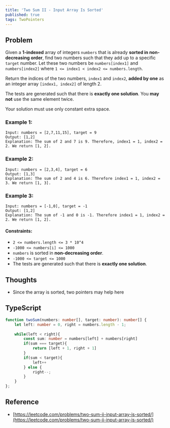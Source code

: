 ```yaml
---
title: 'Two Sum II - Input Array Is Sorted'
published: true
tags: TwoPointers
---
```


## Problem

Given a **1-indexed** array of integers `numbers` that is already **sorted in
non-decreasing order**, find two numbers such that they add up to a specific
`target` number. Let these two numbers be `numbers[index1]` and `numbers[index2]`
where `1 <= index1 < index2 <= numbers.length`.


Return the indices of the two numbers, `index1` and `index2`, **added by one** as an integer array `[index1, index2]` of length 2.

The tests are generated such that there is **exactly one solution**. You **may not** use the same element twice.

Your solution must use only constant extra space.

### Example 1:

```
Input: numbers = [2,7,11,15], target = 9
Output: [1,2]
Explanation: The sum of 2 and 7 is 9. Therefore, index1 = 1, index2 = 2. We return [1, 2].
```

### Example 2:

```
Input: numbers = [2,3,4], target = 6
Output: [1,3]
Explanation: The sum of 2 and 4 is 6. Therefore index1 = 1, index2 = 3. We return [1, 3].
```

### Example 3:

```
Input: numbers = [-1,0], target = -1
Output: [1,2]
Explanation: The sum of -1 and 0 is -1. Therefore index1 = 1, index2 = 2. We return [1, 2].
```

#### Constraints:

- `2 <= numbers.length <= 3 * 10^4`
- `-1000 <= numbers[i] <= 1000`
- `numbers` is sorted in **non-decreasing order**.
- `-1000 <= target <= 1000`
- The tests are generated such that there is **exactly one solution**.

## Thoughts

- Since the array is sorted, two pointers may help here

## TypeScript

```typescript
function twoSum(numbers: number[], target: number): number[] {
    let left: number = 0, right = numbers.length - 1;
    
    while(left < right){
        const sum: number = numbers[left] + numbers[right]
        if(sum === target){
            return [left + 1, right + 1]
        }
        if(sum < target){
            left++
        } else {
            right--;
        }
    }
};
```

## Reference

- [https://leetcode.com/problems/two-sum-ii-input-array-is-sorted/](https://leetcode.com/problems/two-sum-ii-input-array-is-sorted/)